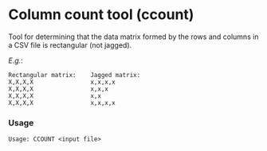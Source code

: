 # Column count tool (ccount)
Tool for determining that the data matrix formed by the rows and columns in a CSV file is rectangular (not jagged).

_E.g._:

    Rectangular matrix:    Jagged matrix:
    X,X,X,X                x,x,x,x
    X,X,X,X                x,x,x
    X,X,X,X                x,x
    X,X,X,X                x,x,x,x

### Usage

    Usage: CCOUNT <input file>
